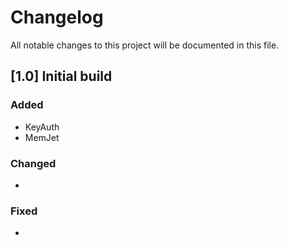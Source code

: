 # Changelog
All notable changes to this project will be documented in this file.
 
## [1.0] Initial build
 
### Added
- KeyAuth
- MemJet

### Changed  
- 

### Fixed
-
